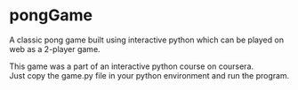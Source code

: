 # pongGame
A classic pong game built using interactive python which can be played on web as a 2-player game.

This game was a part of an interactive python course on coursera.   
Just copy the game.py file in your python environment and run the program.
